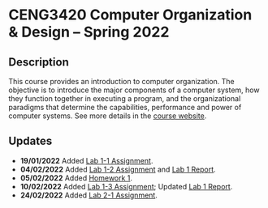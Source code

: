 # CENG3420 Computer Organization & Design – Spring 2022

## Description

This course provides an introduction to computer organization. The objective is to introduce the major components of a computer system, how they function together in executing a program, and the organizational paradigms that determine the capabilities, performance and power of computer systems. See more details in the [course website](https://www.cse.cuhk.edu.hk/~byu/CENG3420/2022Spring/index.html).

## Updates

- **19/01/2022** Added [Lab 1-1 Assignment](Lab/Lab1/Lab1-1.ams).
- **04/02/2022** Added [Lab 1-2 Assignment](Lab/Lab1/Lab1-2.ams) and [Lab 1 Report](Lab/Lab1/Report.md).
- **05/02/2022** Added [Homework 1](Homework/Homework1.md).
- **10/02/2022** Added [Lab 1-3 Assignment](Lab/Lab1/Lab1-3.ams); Updated [Lab 1 Report](Lab/Lab1/Report.md).
- **24/02/2022** Added [Lab 2-1 Assignment](Lab/Lab2/asm.c).